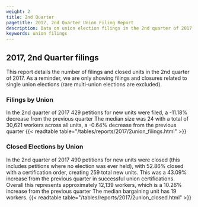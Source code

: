 ```yaml
---
weight: 2
title: 2nd Quarter
pagetitle: 2017, 2nd Quarter Union Filing Report
description: Data on union election filings in the 2nd quarter of 2017
keywords: union filings
---
```


## 2017, 2nd Quarter filings

This report details the number of filings and closed units in the 2nd quarter of 2017. As a reminder, we are only showing filings and closures related to single union elections (rare multi-union elections are excluded).

### Filings by Union
In the 2nd quarter of 2017 429 petitions for new units were filed, a -11.18% decrease from the previous quarter The median size was 24 with a total of 30,621 workers across all units, a -0.64% decrease from the previous quarter
{{< readtable table="/tables/reports/2017/2union_filings.html" >}}

### Closed Elections by Union
In the 2nd quarter of 2017 490 petitions for new units were closed (this includes petitions where no election was ever held), with 52.86% closed with a certification order, creating 259 total new units. This was a 43.09% increase from the previous quarter in successful union certifications. Overall this represents approximately 12,139 workers, which is a 10.26% increase from the previous quarter The median bargaining unit has 19 workers.
{{< readtable table="/tables/reports/2017/2union_closed.html" >}}
